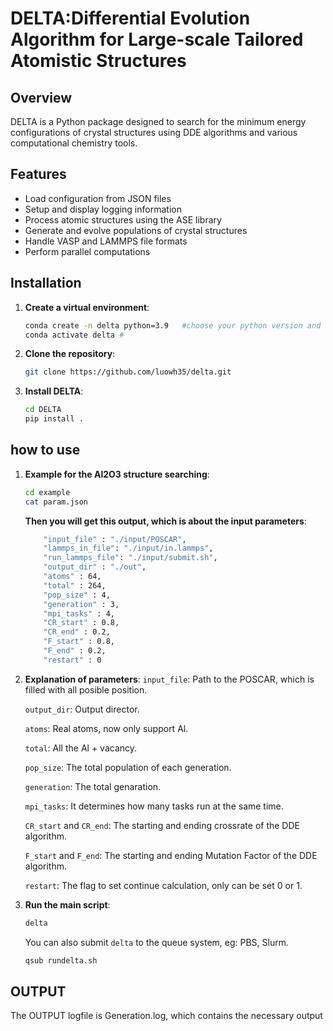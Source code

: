 # DELTA:Differential Evolution Algorithm for Large-scale Tailored Atomistic Structures

## Overview
DELTA is a Python package designed to search for the minimum energy configurations of crystal structures using DDE algorithms and various computational chemistry tools. 

## Features
- Load configuration from JSON files
- Setup and display logging information
- Process atomic structures using the ASE library
- Generate and evolve populations of crystal structures
- Handle VASP and LAMMPS file formats
- Perform parallel computations

## Installation

1. **Create a virtual environment**:
    ```sh
    conda create -n delta python=3.9   #choose your python version and env name
    conda activate delta # 
    ```
2. **Clone the repository**:
    ```sh
    git clone https://github.com/luowh35/delta.git
    ```

3. **Install DELTA**:
    ```sh
    cd DELTA
    pip install .
    ```

## how to use
1. **Example for the Al2O3 structure searching**:
   ```sh
   cd example
   cat param.json
   ```
   **Then you will get this output, which is about the input parameters**:
    ```sh
        "input_file" : "./input/POSCAR",
        "lammps_in_file": "./input/in.lammps",
        "run_lammps_file": "./input/submit.sh",
        "output_dir" : "./out",
        "atoms" : 64,
        "total" : 264,
        "pop_size" : 4,
        "generation" : 3,
        "mpi_tasks" : 4,
        "CR_start" : 0.8,
        "CR_end" : 0.2,
        "F_start" : 0.8,
        "F_end" : 0.2,
        "restart" : 0
    ```
    
2. **Explanation of parameters**:
    `input_file`: Path to the POSCAR, which is filled with all posible position.

    `output_dir`: Output director.

    `atoms`: Real atoms, now only support Al.

    `total`: All the Al + vacancy.

    `pop_size`: The total population of each generation.

    `generation`: The total genaration.

    `mpi_tasks`: It determines how many tasks run at the same time.

    `CR_start` and `CR_end`: The starting and ending crossrate ​​of the DDE algorithm.

    `F_start` and `F_end`: The starting and ending Mutation Factor ​​of the DDE algorithm.

    `restart`: The flag to set continue calculation, only can be set 0 or 1.

    
3. **Run the main script**:
    ```sh
    delta
    ```
    You can also submit `delta` to the queue system, eg: PBS, Slurm.
    ```sh
    qsub rundelta.sh
    ```

## OUTPUT
The OUTPUT logfile is Generation.log, which contains the necessary output




